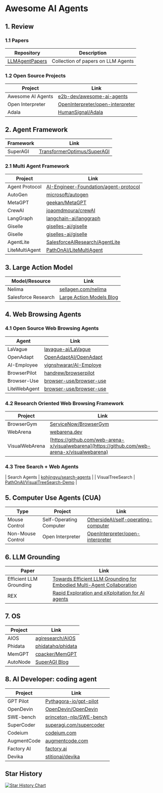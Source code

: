 # Awesome AI Agents

## 1. Review
### 1.1 Papers
| Repository | Description |
|------------|-------------|
| [LLMAgentPapers](https://github.com/zjunlp/LLMAgentPapers) | Collection of papers on LLM Agents |

### 1.2 Open Source Projects
| Project | Link |
|---------|------|
| Awesome AI Agents | [e2b-dev/awesome-ai-agents](https://github.com/e2b-dev/awesome-ai-agents) |
| Open Interpreter | [OpenInterpreter/open-interpreter](https://github.com/OpenInterpreter/open-interpreter) |
| Adala | [HumanSignal/Adala](https://github.com/HumanSignal/Adala) |

## 2. Agent Framework
| Framework | Link |
|-----------|------|
| SuperAGI | [TransformerOptimus/SuperAGI](https://github.com/TransformerOptimus/SuperAGI) |

### 2.1 Multi Agent Framework
| Project | Link |
|---------|------|
| Agent Protocol | [AI-Engineer-Foundation/agent-protocol](https://github.com/AI-Engineer-Foundation/agent-protocol) |
| AutoGen | [microsoft/autogen](https://github.com/microsoft/autogen) |
| MetaGPT | [geekan/MetaGPT](https://github.com/geekan/MetaGPT) |
| CrewAI | [joaomdmoura/crewAI](https://github.com/joaomdmoura/crewAI) |
| LangGraph | [langchain-ai/langgraph](https://github.com/langchain-ai/langgraph) |
| Giselle | [giselles-ai/giselle](https://github.com/giselles-ai/giselle) |
| Giselle | [giselles-ai/giselle](https://github.com/giselles-ai/giselle) |
| AgentLite | [SalesforceAIResearch/AgentLite](https://github.com/SalesforceAIResearch/AgentLite) |
| LiteMultiAgent | [PathOnAI/LiteMultiAgent](https://github.com/PathOnAI/LiteMultiAgent) |

## 3. Large Action Model
| Model/Resource | Link |
|----------------|------|
| Nelima | [sellagen.com/nelima](https://sellagen.com/nelima) |
| Salesforce Research | [Large Action Models Blog](https://blog.salesforceairesearch.com/large-action-models/) |

## 4. Web Browsing Agents
### 4.1 Open Source Web Browsing Agents
| Agent | Link |
|-------|------|
| LaVague | [lavague-ai/LaVague](https://github.com/lavague-ai/LaVague) |
| OpenAdapt | [OpenAdaptAI/OpenAdapt](https://github.com/OpenAdaptAI/OpenAdapt) |
| AI-Employee | [vignshwarar/AI-Employe](https://github.com/vignshwarar/AI-Employe) |
| BrowserPilot | [handrew/browserpilot](https://github.com/handrew/browserpilot) |
| Browser-Use | [browser-use/browser-use](https://github.com/browser-use/browser-use) |
| LiteWebAgent | [browser-use/browser-use](https://github.com/browser-use/browser-use) |

### 4.2 Research Oriented Web Browsing Framework
| Project | Link |
|---------|------|
| BrowserGym | [ServiceNow/BrowserGym](https://github.com/ServiceNow/BrowserGym) |
| WebArena | [webarena.dev](https://webarena.dev/) |
| VisualWebArena | [https://github.com/web-arena-x/visualwebarena](https://github.com/web-arena-x/visualwebarena) |

### 4.3 Tree Search + Web Agents
| Search Agents | [kohjingyu/search-agents](https://github.com/kohjingyu/search-agents) |
| VisualTreeSearch | [PathOnAI/VisualTreeSearch-Demo](https://github.com/PathOnAI/VisualTreeSearch-Demo) |


## 5. Computer Use Agents (CUA)
| Type | Project | Link |
|------|---------|------|
| Mouse Control | Self-Operating Computer | [OthersideAI/self-operating-computer](https://github.com/OthersideAI/self-operating-computer) |
| Non-Mouse Control | Open Interpreter | [OpenInterpreter/open-interpreter](https://github.com/OpenInterpreter/open-interpreter) |


## 6. LLM Grounding
| Paper | Link |
|-------|------|
| Efficient LLM Grounding | [Towards Efficient LLM Grounding for Embodied Multi-Agent Collaboration](https://arxiv.org/pdf/2405.14314) |
| REX | [Rapid Exploration and eXploitation for AI agents](https://arxiv.org/pdf/2307.08962) |

## 7. OS
| Project | Link |
|---------|------|
| AIOS | [agiresearch/AIOS](https://github.com/agiresearch/AIOS) |
| Phidata | [phidatahq/phidata](https://github.com/phidatahq/phidata/tree/main/cookbook/llm_os) |
| MemGPT | [cpacker/MemGPT](https://github.com/cpacker/MemGPT) |
| AutoNode | [SuperAGI Blog](https://superagi.com/introducing-autonode-advancing-rpa-with-a-multi-expert-ai-system/) |

## 8. AI Developer: coding agent
| Project | Link |
|---------|------|
| GPT Pilot | [Pythagora-io/gpt-pilot](https://github.com/Pythagora-io/gpt-pilot) |
| OpenDevin | [OpenDevin/OpenDevin](https://github.com/OpenDevin/OpenDevin) |
| SWE-bench | [princeton-nlp/SWE-bench](https://github.com/princeton-nlp/SWE-bench) |
| SuperCoder | [superagi.com/supercoder](https://superagi.com/supercoder/) |
| Codeium | [codeium.com](https://codeium.com/) |
| AugmentCode | [augmentcode.com](https://www.augmentcode.com/) |
| Factory AI | [factory.ai](https://www.factory.ai/) |
| Devika | [stitionai/devika](https://github.com/stitionai/devika) |



## Star History

[![Star History Chart](https://api.star-history.com/svg?repos=PathOnAIOrg/awesome-ai-agents&type=Date)](https://star-history.com/#PathOnAIOrg/awesome-ai-agents&Date)
